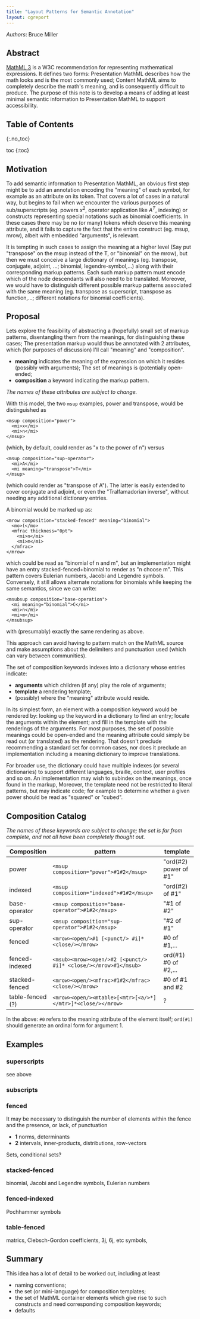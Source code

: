 ```yaml
---
title: "Layout Patterns for Semantic Annotation"
layout: cgreport
---
```


*Authors*: Bruce Miller

## Abstract
[MathML 3](https://www.w3.org/TR/MathML3/) is a W3C recommendation for representing
mathematical expressions. It defines two forms:
Presentation MathML describes how the math looks and is the most commonly used;
Content MathML aims to completely describe the math's meaning,
and is consequently difficult to produce.
The purpose of this note is to develop a means of adding
at least minimal semantic information to Presentation MathML to support accessibility.

<nav id="toc" markdown="1">

# Table of Contents
{:.no_toc}

* toc
{:toc}

</nav>

## Motivation
To add semantic information to Presentation MathML,
an obvious first step might be to add an annotation encoding the "meaning" of each symbol,
for example as an attribute on its token. That covers a lot of cases in a natural way,
but begins to fail when we encounter the various purposes of sub/superscripts
(eg. powers $x^2$, operator application like $A^T$, indexing) or constructs
representing special notations such as binomial coefficients.
In these cases there may be no (or many) tokens which deserve this meaning attribute,
and it fails to capture the fact that the entire construct (eg. msup, mrow),
albeit with embedded "arguments", is relevant.

It is tempting in such cases to assign the meaning at a higher level
(Say put "transpose" on the msup instead of the T, or "binomial" on the mrow),
but then we must conceive a large dictionary of meanings
(eg. transpose, conjugate, adjoint, ...; binomial, legendre-symbol,...)
along with their corresponding markup patterns.
Each such markup pattern must encode which of the node descendants will also need to be translated.
Moreover, we would have to distinguish different possible markup patterns
associated with the same meaning (eg. transpose as superscript, transpose as function,...;
different notations for binomial coefficients).  

## Proposal
Lets explore the feasibility of abstracting a (hopefully) small set of markup patterns,
disentangling them from the meanings, for distinguishing these cases;
The presentation markup would thus be annotated with 2 attributes,
which (for purposes of discussion) I'll call "meaning" and "composition".
* **meaning** indicates the meaning of the expression on which it resides
  (possibly with arguments); The set of meanings is (potentially open-ended;
* **composition** a keyword indicating the markup pattern.

*The names of these attributes are subject to change.*

With this model, the two ```msup``` examples, power and transpose, would be distinguished as
```
<msup composition="power">
  <mi>x</mi>
  <mi>n</mi>
</msup>
```
(which, by default, could render as "x to the power of n") versus
```
<msup composition="sup-operator">
  <mi>A</mi>
  <mi meaning="transpose">T</mi>
</msup>
```
(which could render as "transpose of A").
The latter is easily extended to cover conjugate and adjoint,
or even the "Tralfamadorian inverse",
without needing any additional dictionary entries.

A binomial would be marked up as:
```
<mrow composition="stacked-fenced" meaning="binomial">
  <mo>(</mo>
  <mfrac thickness="0pt">
    <mi>n</mi>
    <mi>m</mi>    
  </mfrac>
</mrow>
```
which could be read as "binomial of n and m", but an implementation might
have an entry stacked-fenced+binomial to render as "n choose m".
This pattern covers Eulerian numbers, Jacobi and Legendre symbols.
Conversely, it  still allows alternate notations for binomials while keeping the same
semantics, since we can write:
```
<msubsup composition="base-operation">
  <mi meaning="binomial">C</mi>
  <mi>n</mi>
  <mi>m</mi>
</msubsup>
```
with (presumably) exactly the same rendering as above.

This approach can avoid having to pattern match on the MathML source
and make assumptions about the delimiters and punctuation used
(which can vary between communities).

The set of composition keywords indexes into a dictionary whose entries indicate:
* **arguments** which children (if any) play the role of arguments;
* **template** a rendering template;
* (possibly) where the "meaning" attribute would reside.

In its simplest form, an element with a composition keyword would be rendered by:
looking up the keyword in a dictionary to find an entry; locate the arguments within the element;
and fill in the template with the renderings of the arguments.
For most purposes, the set of possible meanings could be open-ended and the meaning
attribute could simply be read out (or translated) as the rendering.
That doesn't preclude recommending a standard set for common cases,
nor does it preclude an implementation including a meaning dictionary to improve translations.

For broader use, the dictionary could have multiple indexes (or several dictionaries) to
support different languages, braille, context, user profiles and so on.
An implementation may wish to subindex on the meanings, once found in the markup,
Moreover, the template need not be restricted to literal patterns, but may indicate code;
for example to determine whether a given power should be read as "squared" or "cubed".

## Composition Catalog
*The names of these keywords are subject to change; the set is far from complete,
and not all have been completely thought out.*

Composition | pattern | template
----------- | ------- | ---------
power | ```<msup composition="power">#1#2</msup>``` | "ord(#2) power of #1"
indexed | ```<msup composition="indexed">#1#2</msup>``` | "ord(#2) of #1"
base-operator | ```<msup composition="base-operator">#1#2</msup>``` | "#1 of #2"
sup-operator | ```<msup composition="sup-operator">#1#2</msup>``` | "#2 of #1"
fenced | ```<mrow><open/>#1 [<punct/> #i]* <close/></mrow>``` | #0 of #1,...
fenced-indexed | ```<msub><mrow><open/>#2 [<punct/> #i]* <close/></mrow>#1</msub>``` | ord(#1) #0 of #2,...
stacked-fenced | ```<mrow><open/><mfrac>#1#2</mfrac><close/></mrow>``` | #0 of #1 and #2
table-fenced (?) | ```<mrow><open/><mtable>[<mtr>[<a/>*]</mtr>]*<close/></mrow>``` | ?

In the above:
 ```#0``` refers to the meaning attribute of the element itself;
 ```ord(#1)``` should generate an ordinal form for argument 1.
 
## Examples

### superscripts
see above

### subscripts

### fenced
It may be necessary to distinguish the number of elements within the fence
and the presence, or lack, of punctuation
* **1** norms, determinants
* **2** intervals, inner-products, distributions, row-vectors

Sets, conditional sets?

### stacked-fenced
binomial, Jacobi and Legendre symbols, Eulerian numbers

### fenced-indexed
Pochhammer symbols

### table-fenced
matrics, Clebsch-Gordon coefficients, 3j, 6j, etc symbols,

## Summary
This idea has a lot of detail to be worked out, including at least
* naming conventions;
* the set (or mini-language) for composition templates;
* the set of MathML container elements which give rise to such constructs
  and need corresponding composition keywords;
* defaults
